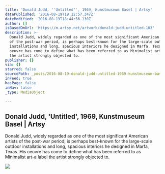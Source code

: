 ```yaml
---
title: 'Donald Judd, ''Untitled'', 1969, Kunstmuseum Basel | Artsy'
datePublished: '2016-08-19T19:12:57.347Z'
dateModified: '2016-08-19T18:44:56.130Z'
author: []
isBasedOnUrl: 'https://m.artsy.net/artwork/donald-judd-untitled-103'
description: >-
  Donald Judd, widely regarded as one of the most significant American artists
  of the post-war period, is perhaps best-known for the large-scale outdoor
  installations and long, spacious interiors he designed in Marfa, Texas. His
  oeuvre has come to define what has been referred to as Minimalist art-a label
  the artist strongly objected to.
publisher: {}
via: {}
starred: false
sourcePath: _posts/2016-08-19-donald-judd-untitled-1969-kunstmuseum-basel-or-artsy.md
inFeed: true
hasPage: false
inNav: false
_type: MediaObject

---
```

<article style=""><h1>Donald Judd, 'Untitled', 1969, Kunstmuseum Basel | Artsy</h1><p>Donald Judd, widely regarded as one of the most significant American artists of the post-war period, is perhaps best-known for the large-scale outdoor installations and long, spacious interiors he designed in Marfa, Texas. His oeuvre has come to define what has been referred to as Minimalist art-a label the artist strongly objected to.</p><img src="https://d32dm0rphc51dk.cloudfront.net/mK6xJu-SmIgOqgryJbxlwg/large.jpg" /></article>